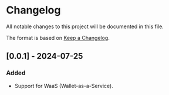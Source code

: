 # Changelog

All notable changes to this project will be documented in this file.

The format is based on [Keep a Changelog](https://keepachangelog.com/en/1.0.0/).

## [0.0.1] - 2024-07-25

### Added

- Support for WaaS (Wallet-as-a-Service).

